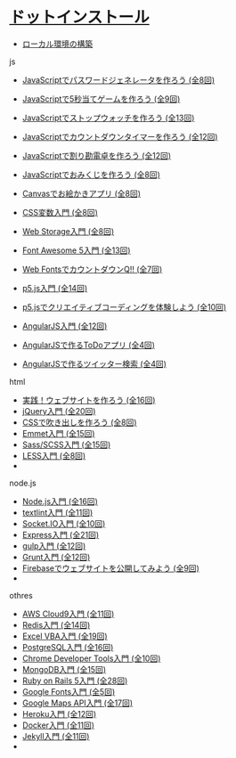 # [ドットインストール](https://dotinstall.com/)

- [ローカル環境の構築](https://dotinstall.com/lessons/basic_localdev_win_v2)

js
- [JavaScriptでパスワードジェネレータを作ろう (全8回)](https://dotinstall.com/lessons/pwd_generator_js_v3)
- [JavaScriptで5秒当てゲームを作ろう (全9回)](https://dotinstall.com/lessons/just_five_js_v3)
- [JavaScriptでストップウォッチを作ろう (全13回)](https://dotinstall.com/lessons/stop_watch_js_v4)
- [JavaScriptでカウントダウンタイマーを作ろう (全12回)](https://dotinstall.com/lessons/countdown_js)
- [JavaScriptで割り勘電卓を作ろう (全12回)](https://dotinstall.com/lessons/go_dutch_js_v3)
- [JavaScriptでおみくじを作ろう (全8回)](https://dotinstall.com/lessons/omikuji_js_v4)
- [Canvasでお絵かきアプリ (全8回)](https://dotinstall.com/lessons/doodle_canvas)
- [CSS変数入門 (全8回)](https://dotinstall.com/lessons/basic_css_variables)
- [Web Storage入門 (全8回)](https://dotinstall.com/lessons/basic_webstorage)

- [Font Awesome 5入門 (全13回)](https://dotinstall.com/lessons/basic_fontawesome_v2)
- [Web FontsでカウントダウンQ!! (全7回)](https://dotinstall.com/lessons/countdownq_web_fonts)
- [p5.js入門 (全14回)](https://dotinstall.com/lessons/basic_p5js)
- [p5.jsでクリエイティブコーディングを体験しよう (全10回)](https://dotinstall.com/lessons/creativecoding_intro_p5js)
- [AngularJS入門 (全12回)](https://dotinstall.com/lessons/basic_angularjs)
- [AngularJSで作るToDoアプリ (全4回)](https://dotinstall.com/lessons/todo_angularjs)
- [AngularJSで作るツイッター検索 (全4回)](https://dotinstall.com/lessons/tw_search_angularjs)
 

html 

- [実践！ウェブサイトを作ろう (全16回)](https://dotinstall.com/lessons/website_html_v3)
- [jQuery入門 (全20回)](https://dotinstall.com/lessons/basic_jquery_v2)
- [CSSで吹き出しを作ろう (全8回)](https://dotinstall.com/lessons/balloon_css)
- [Emmet入門 (全15回)](https://dotinstall.com/lessons/basic_emmet_v2)
- [Sass/SCSS入門 (全15回)](https://dotinstall.com/lessons/basic_sass)
- [LESS入門 (全8回)](https://dotinstall.com/lessons/basic_less_v2)
- 

node.js

- [Node.js入門 (全16回)](https://dotinstall.com/lessons/basic_nodejs)
- [textlint入門 (全11回)](https://dotinstall.com/lessons/basic_textlint)
- [Socket.IO入門 (全10回)](https://dotinstall.com/lessons/basic_socketio)
- [Express入門 (全21回)](https://dotinstall.com/lessons/basic_expressjs)
- [gulp入門 (全12回)](https://dotinstall.com/lessons/basic_gulp)
- [Grunt入門 (全12回)](https://dotinstall.com/lessons/basic_grunt)
- [Firebaseでウェブサイトを公開してみよう (全9回)](https://dotinstall.com/lessons/hosting_firebase)
- 

othres

- [AWS Cloud9入門 (全11回)](https://dotinstall.com/lessons/basic_c9_v2)
- [Redis入門 (全14回)](https://dotinstall.com/lessons/basic_redis)
- [Excel VBA入門 (全19回)](https://dotinstall.com/lessons/basic_excel_vba)
- [PostgreSQL入門 (全16回)](https://dotinstall.com/lessons/basic_postgresql)
- [Chrome Developer Tools入門 (全10回)](https://dotinstall.com/lessons/basic_chrome_dev_v2)
- [MongoDB入門 (全15回)](https://dotinstall.com/lessons/basic_mongodb_v3)
- [Ruby on Rails 5入門 (全28回)](https://dotinstall.com/lessons/basic_rails_v3)
- [Google Fonts入門 (全5回)](https://dotinstall.com/lessons/basic_google_web_fonts_v2)
- [Google Maps API入門 (全17回)](https://dotinstall.com/lessons/basic_google_maps_v2)
- [Heroku入門 (全12回)](https://dotinstall.com/lessons/basic_heroku)
- [Docker入門 (全11回)](https://dotinstall.com/lessons/basic_docker)
- [Jekyll入門 (全11回)](https://dotinstall.com/lessons/basic_jekyll)
- 
